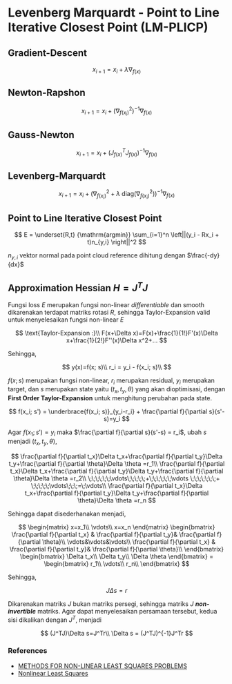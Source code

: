 # **Levenberg Marquardt - Point to Line Iterative Closest Point (LM-PLICP)**

## **Gradient-Descent**

$$
x_{i+1} = x_i + \lambda\nabla_{f(x)}
$$

## **Newton-Rapshon**

$$
x_{i+1} = x_i + (\nabla^2_{f(x_i)})^{-1}\nabla_{f(x)}
$$

## **Gauss-Newton**

$$
x_{i+1} = x_i + (J_{f(x)}^TJ_{f(x)})^{-1}\nabla_{f(x)}
$$

## **Levenberg-Marquardt**

$$
x_{i+1} = x_i + (\nabla^2_{f(x_i)}+\lambda \; \text{diag}(\nabla^2_{f(x_i)}))^{-1}\nabla_{f(x)}
$$

## **Point to Line Iterative Closest Point**

$$
E = \underset{R,t} {\mathrm{argmin}} \sum_{i=1}^n \left||(y_i - Rx_i + t)n_{y,i} \right||^2
$$

$n_{y,i}$ vektor normal pada point cloud reference dihitung dengan $\frac{-dy}{dx}$

## **Approximation Hessian $H=J^TJ$**

Fungsi loss $E$ merupakan fungsi non-linear *differentiable* dan smooth dikarenakan terdapat matriks rotasi $R$,  sehingga Taylor-Expansion valid untuk menyelesaikan fungsi non-linear $E$

$$
\text{Taylor-Expansion :}\\
F(x+\Delta x)=F(x)+\frac{1}{1!}F'(x)\Delta x+\frac{1}{2!}F''(x)\Delta x^2+...
$$

Sehingga,

$$
y(x)=f(x; s)\\
r_i = y_i - f(x_i; s)\\
$$

$f(x; s)$ merupakan fungsi non-linear, $r_i$ merupakan residual, $y_i$ merupakan target, dan $s$ merupakan state yaitu $( t_x, t_y, \theta)$ yang akan dioptimisasi, dengan **First Order Taylor-Expansion** untuk menghitung perubahan pada state.

$$
f(x_i; s') = \underbrace{f(x_i; s)}_{y_i-r_i} + \frac{\partial f}{\partial s}(s'-s)=y_i
$$

Agar $f(x_1; s') = y_i$ maka $\frac{\partial f}{\partial s}(s'-s) = r_i$, ubah $s$ menjadi $( t_x, t_y, \theta)$,

$$
\frac{\partial f}{\partial t_x}\Delta t_x+\frac{\partial f}{\partial t_y}\Delta t_y+\frac{\partial f}{\partial \theta}\Delta \theta =r_1\\
\frac{\partial f}{\partial t_x}\Delta t_x+\frac{\partial f}{\partial t_y}\Delta t_y+\frac{\partial f}{\partial \theta}\Delta \theta =r_2\\
\;\;\;\;\;\;\vdots\;\;\;\;\;+\;\;\;\;\;\;\vdots \;\;\;\;\;\;\;+ \;\;\;\;\;\vdots\;\;\;=\;\vdots\\
\frac{\partial f}{\partial t_x}\Delta t_x+\frac{\partial f}{\partial t_y}\Delta t_y+\frac{\partial f}{\partial \theta}\Delta \theta =r_n
$$

Sehingga dapat disederhanakan menjadi, 

$$
\begin{matrix}
x=x_1\\
\vdots\\
x=x_n
\end{matrix}
\begin{bmatrix}
\frac{\partial f}{\partial t_x} & \frac{\partial f}{\partial t_y}& \frac{\partial f}{\partial \theta}\\
\vdots&\vdots&\vdots\\
\frac{\partial f}{\partial t_x} & \frac{\partial f}{\partial t_y}& \frac{\partial f}{\partial \theta}\\
\end{bmatrix}
\begin{bmatrix}
\Delta t_x\\
\Delta t_y\\
\Delta \theta
\end{bmatrix} =
\begin{bmatrix}
r_1\\
\vdots\\
r_n\\
\end{bmatrix}
$$

Sehingga,

$$
J \Delta s=r
$$

Dikarenakan matriks $J$ bukan matriks persegi, sehingga matriks $J$ ***non-invertible*** matriks. Agar dapat menyelesaikan persamaan tersebut, kedua sisi dikalikan dengan $J^T$, menjadi

$$
(J^TJ)\Delta s=J^Tr\\
\Delta s = (J^TJ)^{-1}J^Tr
$$

### **References** 

- [METHODS FOR NON-LINEAR LEAST SQUARES PROBLEMS](https://www.researchgate.net/publication/261652064_Methods_for_Non-Linear_Least_Squares_Problems_2nd_ed)
- [Nonlinear Least Squares](https://www.youtube.com/watch?v=8evmj2L-iCY)